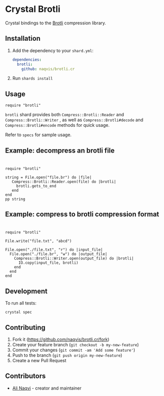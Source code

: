 # Crystal Brotli

Crystal bindings to the [Brotli](https://github.com/google/brotli) compression library.

## Installation

1. Add the dependency to your `shard.yml`:

   ```yaml
   dependencies:
     brotli:
       github: naqvis/brotli.cr
   ```

2. Run `shards install`

## Usage

```crystal
require "brotli"
```

`brotli` shard provides both `Compress::Brotli::Reader` and `Compress::Brotli::Writer` , as well as `Compress::Brotli#decode` and `Compress::Brotli#encode` methods for quick usage.

Refer to `specs` for sample usage.

## Example: decompress an brotli file
#
```crystal
require "brotli"

string = File.open("file.br") do |file|
   Compress::Brotli::Reader.open(file) do |brotli|
     brotli.gets_to_end
   end
end
pp string
```

## Example: compress to brotli compression format
#
```crystal
require "brotli"

File.write("file.txt", "abcd")

File.open("./file.txt", "r") do |input_file|
  File.open("./file.br", "w") do |output_file|
    Compress::Brotli::Writer.open(output_file) do |brotli|
      IO.copy(input_file, brotli)
    end
  end
end
```

## Development

To run all tests:

```
crystal spec
```

## Contributing

1. Fork it (<https://github.com/naqvis/brotli.cr/fork>)
2. Create your feature branch (`git checkout -b my-new-feature`)
3. Commit your changes (`git commit -am 'Add some feature'`)
4. Push to the branch (`git push origin my-new-feature`)
5. Create a new Pull Request

## Contributors

- [Ali Naqvi](https://github.com/naqvis) - creator and maintainer

